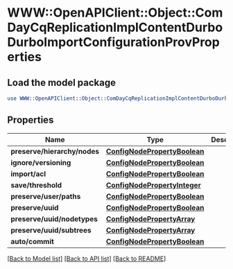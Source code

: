 # WWW::OpenAPIClient::Object::ComDayCqReplicationImplContentDurboDurboImportConfigurationProvProperties

## Load the model package
```perl
use WWW::OpenAPIClient::Object::ComDayCqReplicationImplContentDurboDurboImportConfigurationProvProperties;
```

## Properties
Name | Type | Description | Notes
------------ | ------------- | ------------- | -------------
**preserve/hierarchy/nodes** | [**ConfigNodePropertyBoolean**](ConfigNodePropertyBoolean.md) |  | [optional] 
**ignore/versioning** | [**ConfigNodePropertyBoolean**](ConfigNodePropertyBoolean.md) |  | [optional] 
**import/acl** | [**ConfigNodePropertyBoolean**](ConfigNodePropertyBoolean.md) |  | [optional] 
**save/threshold** | [**ConfigNodePropertyInteger**](ConfigNodePropertyInteger.md) |  | [optional] 
**preserve/user/paths** | [**ConfigNodePropertyBoolean**](ConfigNodePropertyBoolean.md) |  | [optional] 
**preserve/uuid** | [**ConfigNodePropertyBoolean**](ConfigNodePropertyBoolean.md) |  | [optional] 
**preserve/uuid/nodetypes** | [**ConfigNodePropertyArray**](ConfigNodePropertyArray.md) |  | [optional] 
**preserve/uuid/subtrees** | [**ConfigNodePropertyArray**](ConfigNodePropertyArray.md) |  | [optional] 
**auto/commit** | [**ConfigNodePropertyBoolean**](ConfigNodePropertyBoolean.md) |  | [optional] 

[[Back to Model list]](../README.md#documentation-for-models) [[Back to API list]](../README.md#documentation-for-api-endpoints) [[Back to README]](../README.md)


